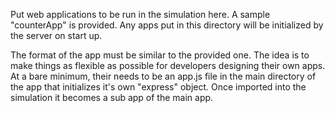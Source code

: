 Put web applications to be run in the simulation here. A sample "counterApp" is provided. Any apps put in this directory will be initialized by the server on start up.

The format of the app must be similar to the provided one. The idea is to make things as flexible as possible for developers designing their own apps. At a bare minimum, their needs to be an app.js file in the main directory of the app that initializes it's own "express" object. Once imported into the simulation it becomes a sub app of the main app.